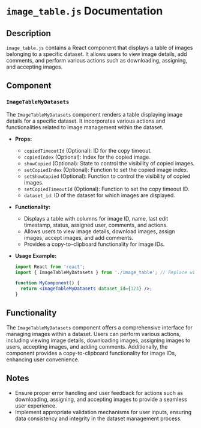 # `image_table.js` Documentation

## Description

`image_table.js` contains a React component that displays a table of images belonging to a specific dataset. It allows users to view image details, add comments, and perform various actions such as downloading, assigning, and accepting images.

## Component

### `ImageTableMyDatasets`

The `ImageTableMyDatasets` component renders a table displaying image details for a specific dataset. It incorporates various actions and functionalities related to image management within the dataset.

- **Props:**
  - `copiedTimeoutId` (Optional): ID for the copy timeout.
  - `copiedIndex` (Optional): Index for the copied image.
  - `showCopied` (Optional): State to control the visibility of copied images.
  - `setCopiedIndex` (Optional): Function to set the copied image index.
  - `setShowCopied` (Optional): Function to control the visibility of copied images.
  - `setCopiedTimeoutId` (Optional): Function to set the copy timeout ID.
  - `dataset_id`: ID of the dataset for which images are displayed.

- **Functionality:**
  - Displays a table with columns for image ID, name, last edit timestamp, status, assigned user, comments, and actions.
  - Allows users to view image details, download images, assign images, accept images, and add comments.
  - Provides a copy-to-clipboard functionality for image IDs.

- **Usage Example:**

  ```jsx
  import React from 'react';
  import { ImageTableMyDatasets } from './image_table'; // Replace with the actual path to your image_table.js file

  function MyComponent() {
    return <ImageTableMyDatasets dataset_id={123} />;
  }
  ```

## Functionality

The `ImageTableMyDatasets` component offers a comprehensive interface for managing images within a dataset. Users can perform various actions, including viewing image details, downloading images, assigning images to users, accepting images, and adding comments. Additionally, the component provides a copy-to-clipboard functionality for image IDs, enhancing user convenience.

## Notes

- Ensure proper error handling and user feedback for actions such as downloading, assigning, and accepting images to provide a seamless user experience.
- Implement appropriate validation mechanisms for user inputs, ensuring data consistency and integrity in the dataset management process.
